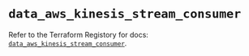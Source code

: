 # `data_aws_kinesis_stream_consumer`

Refer to the Terraform Registory for docs: [`data_aws_kinesis_stream_consumer`](https://www.terraform.io/docs/providers/aws/d/kinesis_stream_consumer).
